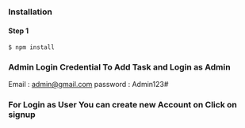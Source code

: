 ### Installation

#### Step 1

```
$ npm install
```

### Admin Login Credential To Add Task and Login as Admin

Email : admin@gmail.com
password : Admin123#

### For Login as User You can create new Account on Click on signup


